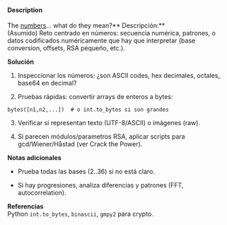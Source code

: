 #### Description

The [numbers](https://jupiter.challenges.picoctf.org/static/f209a32253affb6f547a585649ba4fda/the_numbers.png)... what do they mean?**
Descripción:**  
(Asumido) Reto centrado en números: secuencia numérica, patrones, o datos codificados numéricamente que hay que interpretar (base conversion, offsets, RSA pequeño, etc.).

**Solución**

1. Inspeccionar los números: ¿son ASCII codes, hex decimales, octales, base64 en decimal?
    
2. Pruebas rápidas: convertir arrays de enteros a bytes:
    

`bytes([n1,n2,...])  # o int.to_bytes si son grandes`

3. Verificar si representan texto (UTF-8/ASCII) o imágenes (raw).
    
4. Si parecen módulos/parametros RSA, aplicar scripts para gcd/Wiener/Håstad (ver Crack the Power).
    

**Notas adicionales**

- Prueba todas las bases (2..36) si no está claro.
    
- Si hay progresiones, analiza diferencias y patrones (FFT, autocorrelation).
    

**Referencias**  
Python `int.to_bytes`, `binascii`, `gmpy2` para crypto.

